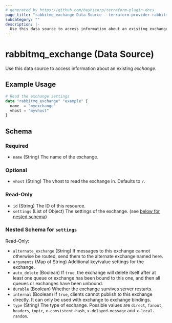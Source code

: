 ```yaml
---
# generated by https://github.com/hashicorp/terraform-plugin-docs
page_title: "rabbitmq_exchange Data Source - terraform-provider-rabbitmq"
subcategory: ""
description: |-
  Use this data source to access information about an existing exchange.
---
```


# rabbitmq_exchange (Data Source)

Use this data source to access information about an existing _exchange_.

## Example Usage

```terraform
# Read the exchange settings
data "rabbitmq_exchange" "example" {
  name  = "myexchange"
  vhost = "myvhost"
}
```

<!-- schema generated by tfplugindocs -->
## Schema

### Required

- `name` (String) The name of the exchange.

### Optional

- `vhost` (String) The vhost to read the exchange in. Defaults to `/`.

### Read-Only

- `id` (String) The ID of this resource.
- `settings` (List of Object) The settings of the exchange. (see [below for nested schema](#nestedatt--settings))

<a id="nestedatt--settings"></a>
### Nested Schema for `settings`

Read-Only:

- `alternate_exchange` (String) If messages to this exchange cannot otherwise be routed, send them to the alternate exchange named here.
- `arguments` (Map of String) Additional key/value settings for the exchange.
- `auto_delete` (Boolean) If `true`, the exchange will delete itself after at least one queue or exchange has been bound to this one, and then all queues or exchanges have been unbound.
- `durable` (Boolean) Whether the exchange survives server restarts.
- `internal` (Boolean) If `true`, clients cannot publish to this exchange directly. It can only be used with exchange to exchange bindings.
- `type` (String) The type of exchange. Possible values are `direct`, `fanout`, `headers`, `topic`, `x-consistent-hash`,  `x-delayed-message` and `x-local-random`.
